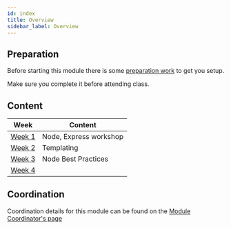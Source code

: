 ```yaml
---
id: index
title: Overview
sidebar_label: Overview
---
```


## Preparation

Before starting this module there is some [preparation work](./preparation) to get you setup.

Make sure you complete it before attending class.

## Content

| Week                         | Content                |
| ---------------------------- | ---------------------- |
| [Week 1](./week-1/lesson.md) | Node, Express workshop |
| [Week 2](./week-2/lesson.md) | Templating             |
| [Week 3](./week-3/lesson.md) | Node Best Practices    |
| [Week 4](./week-4/lesson.md) |     |

## Coordination

Coordination details for this module can be found on the [Module Coordinator's page](./coordinator)
